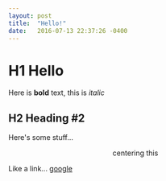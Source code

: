 ```yaml
---
layout: post
title:  "Hello!"
date:   2016-07-13 22:37:26 -0400
---
```


# H1 Hello

Here is **bold** text, this is _italic_

## H2 Heading #2

Here's some stuff...

<center>centering this</center>

Like a link... [google](https://www.google.com)
